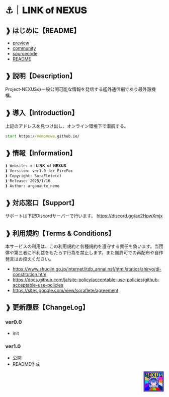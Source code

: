 # ⚓｜𝐋𝐈𝐍𝐊 𝐨𝐟 𝐍𝐄𝐗𝐔𝐒
## ❱ はじめに【README】
* [preview](https://github.com/nemonowa/twow)
* [community](https://discord.gg/nqx8esTwzS)
* [sourcecode](https://github.com/nemonowa/nemonowa.github.io/edit/main/README.md)
* [README](https://github.com/nemonowa/nemonowa.github.io/edit/main/README.md)

## ❱ 説明【Description】
Project-NEXUSの一般公開可能な情報を発信する艦外通信網であり最外殻機構。

## ❱ 導入【Introduction】
上記のアドレスを見つけ出し、オンライン環境下で潜航する。
```cmd
start https://nemonowa.github.io/
```

## ❱ 情報【Information】
```
❱ Website: ⚓｜𝐋𝐈𝐍𝐊 𝐨𝐟 𝐍𝐄𝐗𝐔𝐒
❱ Versiton: ver1.0 for FireFox
❱ Copyright: SoraFlete(c)
❱ Release: 2025/1/16
❱ Author: argonaute_nemo
```

## ❱ 対応窓口【Support】
サポートは下記Discordサーバーで行います。
https://discord.gg/ax2HpwXmjx

## ❱ 利用規約【Terms & Conditions】
本サービスの利⽤は、この利用規約と各種規約を遵守する責任を負います。当団体や第三者に不利益をもたらす行為を禁止します。また無許可での再配布や自作発言はお控えください。
* https://www.shugiin.go.jp/internet/itdb_annai.nsf/html/statics/shiryo/dl-constitution.htm
* https://docs.github.com/ja/site-policy/acceptable-use-policies/github-acceptable-use-policies
* https://sites.google.com/view/soraflete/agreement

## ❱ 更新履歴【ChangeLog】
### ver0.0
* init
### ver1.0
* 公開
* README作成
<p align="right">
<img src="https://github.com/nemonowa/nemonowa.github.io/blob/main/icon.png?raw=true" alt="discord.js" />
</a>
</p>
